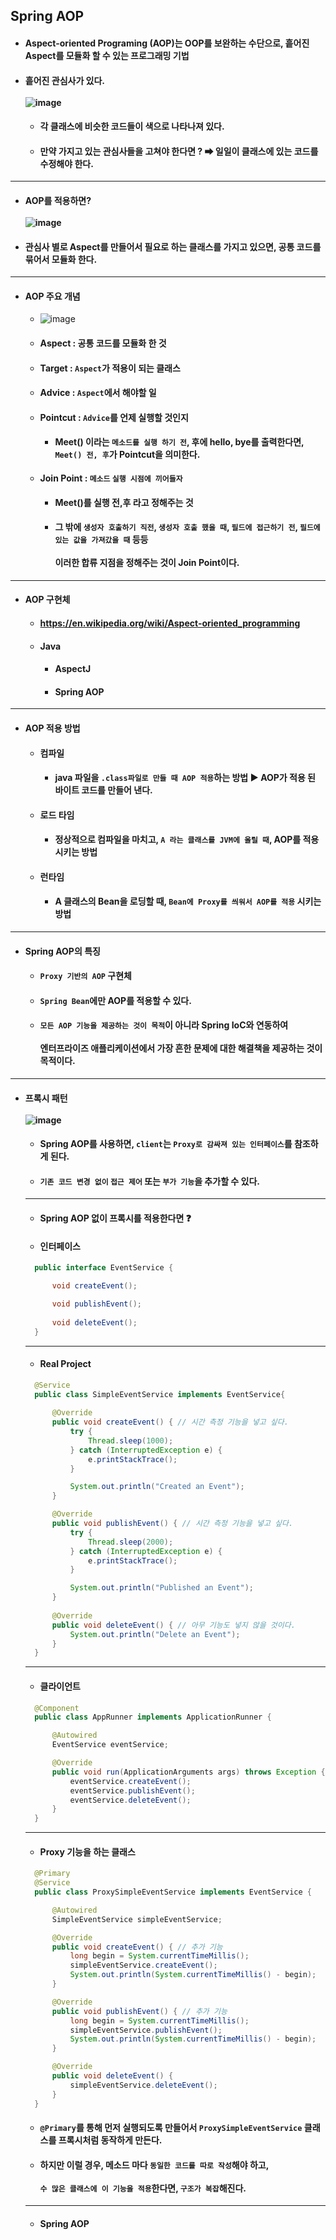 ## Spring AOP
  - #### Aspect-oriented Programing (AOP)는 OOP를 보완하는 수단으로, 흩어진 Aspect를 모듈화 할 수 있는 프로그래밍 기법
  - #### 흩어진 관심사가 있다. <br><br> ![image](https://user-images.githubusercontent.com/35948339/142018899-c6ba7383-7149-4e43-a80b-2db7565bf6fa.png)
    - #### 각 클래스에 비슷한 코드들이 색으로 나타나져 있다.
    - #### 만약 가지고 있는 관심사들을 고쳐야 한다면 ? ➡ 일일이 클래스에 있는 코드를 수정해야 한다.
  --------
  - #### AOP를 적용하면? <br><br> ![image](https://user-images.githubusercontent.com/35948339/142019260-c545b734-b3a5-439a-a6ad-45fae7e1bb26.png)
  - #### 관심사 별로 Aspect를 만들어서 필요로 하는 클래스를 가지고 있으면, 공통 코드를 묶어서 모듈화 한다.
  --------
  - #### AOP 주요 개념
    - ![image](https://user-images.githubusercontent.com/35948339/142020742-dbd99754-5180-4f02-b5f5-ff3304609fa2.png)
    - #### Aspect : 공통 코드를 모듈화 한 것
    - #### Target : `Aspect`가 적용이 되는 클래스
    - #### Advice : `Aspect`에서 해야할 일
    - #### Pointcut : `Advice`를 언제 실행할 것인지
      - #### Meet() 이라는 `메소드를 실행 하기 전`, 후에 hello, bye를 출력한다면, `Meet() 전, 후`가 Pointcut을 의미한다.
    - #### Join Point : `메소드` `실행 시점에 끼어들자`
      - #### Meet()를 실행 전,후 라고 정해주는 것
      - #### 그 밖에 `생성자 호출하기 직전`, `생성자 호출 했을 때`, `필드에 접근하기 전`, `필드에 있는 값을 가져갔을 때` 등등 <br><br> 이러한 합류 지점을 정해주는 것이 Join Point이다.
  ------
  - #### AOP 구현체
    - #### https://en.wikipedia.org/wiki/Aspect-oriented_programming
    - #### Java
      - #### AspectJ
      - #### Spring AOP
  -------
  - #### AOP 적용 방법
    - #### 컴파일
      - #### java 파일을 `.class파일로 만들 때 AOP 적용`하는 방법 ▶ AOP가 적용 된 바이트 코드를 만들어 낸다.
    - #### 로드 타임
      - #### 정상적으로 컴파일을 마치고, `A 라는 클래스를 JVM에 올릴 때`, AOP를 적용 시키는 방법
    - #### 런타임
      - #### A 클래스의 Bean을 로딩할 때, `Bean에 Proxy를 씌워서 AOP를 적용` 시키는 방법
----------
  - #### Spring AOP의 특징
    - #### `Proxy 기반의 AOP` 구현체
    - #### `Spring Bean`에만 AOP를 적용할 수 있다.
    - #### `모든 AOP 기능을 제공하는 것이 목적`이 아니라 Spring IoC와 연동하여 <br><br> 엔터프라이즈 애플리케이션에서 가장 흔한 문제에 대한 해결책을 제공하는 것이 목적이다. 
  -------
  - #### 프록시 패턴 <br><br> ![image](https://user-images.githubusercontent.com/35948339/142213799-46161f0a-14c1-47d7-9ca5-5046abc1f13d.png)
    - #### Spring AOP를 사용하면, `client`는 `Proxy로 감싸져 있는 인터페이스`를 참조하게 된다.
    - #### `기존 코드 변경 없이` `접근 제어` 또는 `부가 기능`을 추가할 수 있다.
    --------
    - #### Spring AOP 없이 프록시를 적용한다면 ❓
    - #### 인터페이스
    ``` java
      public interface EventService {

          void createEvent();

          void publishEvent();
          
          void deleteEvent();
      }
    ```
    ------
    - #### Real Project
    ``` java
      @Service
      public class SimpleEventService implements EventService{
          
          @Override
          public void createEvent() { // 시간 측정 기능을 넣고 싶다.
              try {
                  Thread.sleep(1000);
              } catch (InterruptedException e) {
                  e.printStackTrace();
              }

              System.out.println("Created an Event");
          }

          @Override
          public void publishEvent() { // 시간 측정 기능을 넣고 싶다.
              try {
                  Thread.sleep(2000);
              } catch (InterruptedException e) {
                  e.printStackTrace();
              }

              System.out.println("Published an Event");
          }
          
          @Override
          public void deleteEvent() { // 아무 기능도 넣지 않을 것이다.
              System.out.println("Delete an Event");
          }
      }
    ```
    ------
    - #### 클라이언트
    ``` java
      @Component
      public class AppRunner implements ApplicationRunner {

          @Autowired
          EventService eventService;

          @Override
          public void run(ApplicationArguments args) throws Exception {
              eventService.createEvent();
              eventService.publishEvent();
              eventService.deleteEvent();
          }
      }
    ```
    -------
    - #### Proxy 기능을 하는 클래스
    ``` java
      @Primary
      @Service
      public class ProxySimpleEventService implements EventService {

          @Autowired
          SimpleEventService simpleEventService;

          @Override
          public void createEvent() { // 추가 기능
              long begin = System.currentTimeMillis();
              simpleEventService.createEvent();
              System.out.println(System.currentTimeMillis() - begin);
          }

          @Override
          public void publishEvent() { // 추가 기능
              long begin = System.currentTimeMillis();
              simpleEventService.publishEvent();
              System.out.println(System.currentTimeMillis() - begin);
          }

          @Override
          public void deleteEvent() {
              simpleEventService.deleteEvent();
          }
      }
    ```
    - #### `@Primary`를 통해 먼저 실행되도록 만들어서 `ProxySimpleEventService` 클래스를 프록시처럼 동작하게 만든다.
    - #### 하지만 이럴 경우, 메소드 마다 `동일한 코드를 따로 작성`해야 하고, <br><br> `수 많은 클래스에 이 기능을 적용`한다면, `구조가 복잡`해진다.
    ------
    - #### Spring AOP
